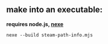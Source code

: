 ## make into an executable:

**requires node.js, [nexe](https://github.com/nexe/nexe#windows)**

`nexe --build steam-path-info.mjs`
